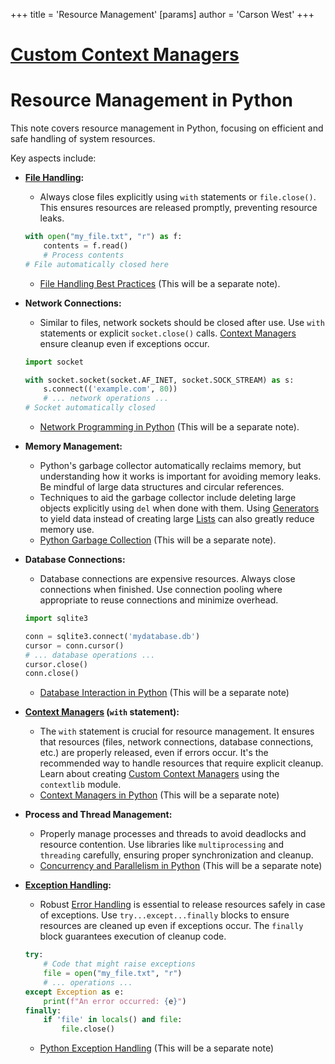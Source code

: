 +++
 title = 'Resource Management'
[params]
	author = 'Carson West'
+++
# [Custom Context Managers](./../custom-context-managers/)
# Resource Management in Python

This note covers resource management in Python, focusing on efficient and safe handling of system resources.

Key aspects include:

* **[File Handling](./../file-handling/):**
    * Always close files explicitly using `with` statements or `file.close()`.  This ensures resources are released promptly, preventing resource leaks.
    ```python
    with open("my_file.txt", "r") as f:
        contents = f.read()
        # Process contents
    # File automatically closed here
    ```
    * [File Handling Best Practices](./../file-handling-best-practices/)  (This will be a separate note).

* **Network Connections:**
    * Similar to files, network sockets should be closed after use.  Use `with` statements or explicit `socket.close()` calls.  [Context Managers](./../context-managers/) ensure cleanup even if exceptions occur.
    ```python
    import socket

    with socket.socket(socket.AF_INET, socket.SOCK_STREAM) as s:
        s.connect(('example.com', 80))
        # ... network operations ...
    # Socket automatically closed
    ```
    * [Network Programming in Python](./../network-programming-in-python/) (This will be a separate note).

* **Memory Management:**
    * Python's garbage collector automatically reclaims memory, but understanding how it works is important for avoiding memory leaks.  Be mindful of large data structures and circular references.
    * Techniques to aid the garbage collector include deleting large objects explicitly using `del` when done with them.  Using [Generators](./../generators/) to yield data instead of creating large [Lists](./../lists/) can also greatly reduce memory use.
    * [Python Garbage Collection](./../python-garbage-collection/) (This will be a separate note).

* **Database Connections:**
    * Database connections are expensive resources.  Always close connections when finished.  Use connection pooling where appropriate to reuse connections and minimize overhead.
    ```python
    import sqlite3

    conn = sqlite3.connect('mydatabase.db')
    cursor = conn.cursor()
    # ... database operations ...
    cursor.close()
    conn.close()
    ```
    * [Database Interaction in Python](./../database-interaction-in-python/) (This will be a separate note)


* **[Context Managers](./../context-managers/) (`with` statement):**
    * The `with` statement is crucial for resource management.  It ensures that resources (files, network connections, database connections, etc.) are properly released, even if errors occur.  It's the recommended way to handle resources that require explicit cleanup.  Learn about creating [Custom Context Managers](./../custom-context-managers/) using the `contextlib` module.
    * [Context Managers in Python](./../context-managers-in-python/) (This will be a separate note)


* **Process and Thread Management:**
    * Properly manage processes and threads to avoid deadlocks and resource contention. Use libraries like `multiprocessing` and `threading` carefully, ensuring proper synchronization and cleanup.
    * [Concurrency and Parallelism in Python](./../concurrency-and-parallelism-in-python/) (This will be a separate note)

* **[Exception Handling](./../exception-handling/):**
    * Robust [Error Handling](./../error-handling/) is essential to release resources safely in case of exceptions. Use `try...except...finally` blocks to ensure resources are cleaned up even if exceptions occur.  The `finally` block guarantees execution of cleanup code.
    ```python
    try:
        # Code that might raise exceptions
        file = open("my_file.txt", "r")
        # ... operations ...
    except Exception as e:
        print(f"An error occurred: {e}")
    finally:
        if 'file' in locals() and file:
            file.close()
    ```
    * [Python Exception Handling](./../python-exception-handling/) (This will be a separate note)
